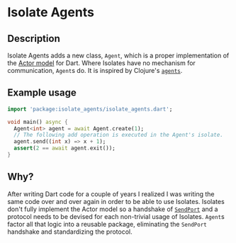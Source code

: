 # Isolate Agents

## Description

Isolate Agents adds a new class, `Agent`, which is a proper implementation of
the [Actor model](https://en.wikipedia.org/wiki/Actor_model) for Dart.  Where
Isolates have no mechanism for communication, `Agent`s do. It is inspired by
Clojure's [`agents`](https://clojuredocs.org/clojure.core/agent).

## Example usage

```dart
import 'package:isolate_agents/isolate_agents.dart';

void main() async {
  Agent<int> agent = await Agent.create(1);
  // The following add operation is executed in the Agent's isolate.
  agent.send((int x) => x + 1);
  assert(2 == await agent.exit());
}
```

## Why?

After writing Dart code for a couple of years I realized I was writing the same
code over and over again in order to be able to use Isolates.  Isolates don't
fully implement the Actor model so a handshake of
[`SendPort`](https://api.dart.dev/stable/2.18.2/dart-isolate/SendPort-class.html)
and a protocol needs to be devised for each non-trivial usage of Isolates.
`Agent`s factor all that logic into a reusable package, eliminating the
`SendPort` handshake and standardizing the protocol.
